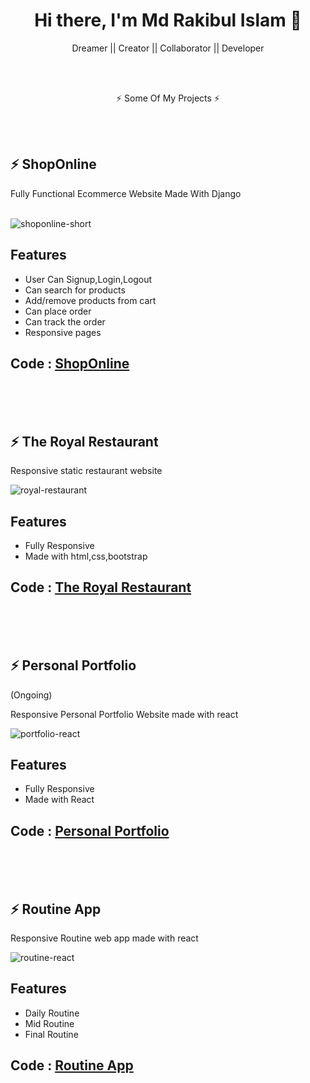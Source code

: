 <h1 align="center">
Hi there, I'm Md Rakibul Islam 👋
</h1>

<p align="center">
Dreamer || Creator || Collaborator || Developer

</p>

<br>
<br>
<p align="center">
⚡ Some Of My Projects ⚡
</p>

<br>
<br>


## ⚡ ShopOnline

Fully Functional Ecommerce Website Made With Django
<br>
<br>


![shoponline-short](https://user-images.githubusercontent.com/50355854/127045715-52b29d83-3940-4db7-9135-ee69de35e082.gif)

## Features

- User Can Signup,Login,Logout
- Can search for products
- Add/remove products from cart
- Can place order
- Can track the order
- Responsive pages

## Code : [ShopOnline](https://github.com/rak1b/ShopOnline/tree/master/Django/ShopOnline)

<br>
<br>
<br>


## ⚡ The Royal Restaurant

Responsive static restaurant website
<br>


![royal-restaurant](https://user-images.githubusercontent.com/50355854/127050751-4ba7013b-2403-4adf-9d14-51776c6b76ce.gif)

## Features

- Fully Responsive
- Made with html,css,bootstrap

## Code : [The Royal Restaurant](https://github.com/rak1b/The-Royal-Restaurant)

<br>
<br>
<br>


## ⚡ Personal Portfolio 
<p>(Ongoing)</p>
Responsive Personal Portfolio Website made with react
<br>



![portfolio-react](https://user-images.githubusercontent.com/50355854/127055906-7c88a00d-0e21-40c0-89f9-7e4039a066ce.gif)


## Features

- Fully Responsive
- Made with React

## Code : [Personal Portfolio ](https://github.com/rak1b/)


<br>
<br>
<br>


## ⚡ Routine App
Responsive Routine web app made with react
<br>



![routine-react](https://user-images.githubusercontent.com/50355854/127056381-3dcd436a-b741-4100-b85b-3f844f1c904a.gif)



## Features

- Daily Routine
- Mid Routine
- Final Routine

## Code : [Routine App](https://github.com/rak1b/)


